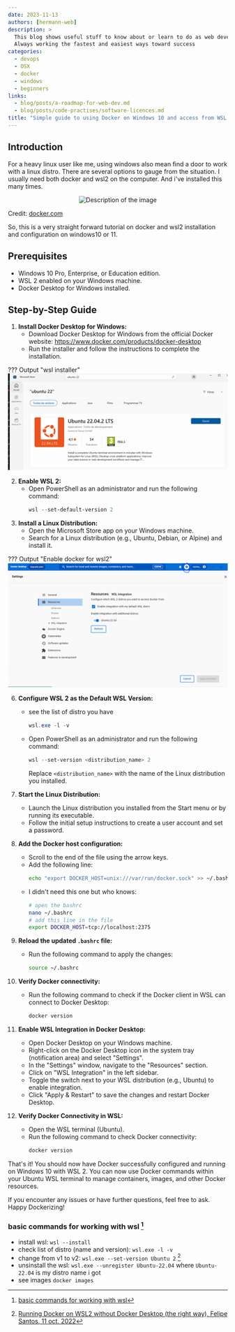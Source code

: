 ```yaml
---
date: 2023-11-13
authors: [hermann-web]
description: >
  This blog shows useful stuff to know about or learn to do as web developer or data scientist/engineer
  Always working the fastest and easiest ways toward success
categories:
  - devops
  - OSX
  - docker
  - windows
  - beginners
links:
  - blog/posts/a-roadmap-for-web-dev.md
  - blog/posts/code-practises/software-licences.md
title: "Simple guide to using Docker on Windows 10 and access from WSL 2"
---
```


## Introduction
For a heavy linux user like me, using windows also mean find a door to work with a linux distro. There are several options to gauge from the situation. I usually need both docker and wsl2 on the computer. And i've installed this many times. 

<p align="center">
  <img src="https://driftt.imgix.net/https%3A%2F%2Fdriftt.imgix.net%2Fhttps%253A%252F%252Fs3.us-east-1.amazonaws.com%252Fcustomer-api-avatars-prod%252F5244849%252F2992b5064fb40c8454b29d7dde843e02wxmbzt425w27%3Ffit%3Dmax%26fm%3Dpng%26h%3D200%26w%3D200%26s%3Dafd7b37a323ef1171abe7d37c7b901e5?fit=max&fm=png&h=200&w=200&s=f2525fe124159f60cc588983058867b1g" alt="Description of the image" />
</p>

Credit: [docker.com](https://www.docker.com/company/newsroom/media-resources/)

So, this is a very straight forward tutorial on docker and wsl2 installation and configuration on windows10 or 11.

## Prerequisites
- Windows 10 Pro, Enterprise, or Education edition.
- WSL 2 enabled on your Windows machine.
- Docker Desktop for Windows installed.

## Step-by-Step Guide
<!-- - install docker [^3]: He recommend to install [docker desktop](https://docs.docker.com/desktop/install/windows-install/) -->

1. **Install Docker Desktop for Windows:**
   - Download Docker Desktop for Windows from the official Docker website: https://www.docker.com/products/docker-desktop
   - Run the installer and follow the instructions to complete the installation.

??? Output "wsl installer"
    ![](./img/install-wsl-windows10.png)

2. **Enable WSL 2:**
   - Open PowerShell as an administrator and run the following command:
     ```powershell
     wsl --set-default-version 2
     ```

<!-- more -->

3. **Install a Linux Distribution:**
   - Open the Microsoft Store app on your Windows machine.
   - Search for a Linux distribution (e.g., Ubuntu, Debian, or Alpine) and install it.

??? Output "Enable docker for wsl2"
    ![](./img/wsl2-enable-docker.png)

6. **Configure WSL 2 as the Default WSL Version:**
   - see the list of distro you have 
     ```powershell
     wsl.exe -l -v
     ```
   - Open PowerShell as an administrator and run the following command:
     ```powershell
     wsl --set-version <distribution_name> 2
     ```
     Replace `<distribution_name>` with the name of the Linux distribution you installed.

7. **Start the Linux Distribution:**
   - Launch the Linux distribution you installed from the Start menu or by running its executable.
   - Follow the initial setup instructions to create a user account and set a password.

8. **Add the Docker host configuration:**
   - Scroll to the end of the file using the arrow keys.
   - Add the following line:
     ```bash
     echo "export DOCKER_HOST=unix:///var/run/docker.sock" >> ~/.bashrc
     ```
   - I didn't need this one but who knows:
     ```bash
     # open the bashrc
     nano ~/.bashrc
     # add this line in the file
     export DOCKER_HOST=tcp://localhost:2375
     ```

9. **Reload the updated `.bashrc` file:**
   - Run the following command to apply the changes:
     ```bash
     source ~/.bashrc
     ```

10. **Verify Docker connectivity:**
    - Run the following command to check if the Docker client in WSL can connect to Docker Desktop:
      ```bash
      docker version
      ```

11. **Enable WSL Integration in Docker Desktop:**
    - Open Docker Desktop on your Windows machine.
    - Right-click on the Docker Desktop icon in the system tray (notification area) and select "Settings".
    - In the "Settings" window, navigate to the "Resources" section.
    - Click on "WSL Integration" in the left sidebar.
    - Toggle the switch next to your WSL distribution (e.g., Ubuntu) to enable integration.
    - Click "Apply & Restart" to save the changes and restart Docker Desktop.

12. **Verify Docker Connectivity in WSL:**
    - Open the WSL terminal (Ubuntu).
    - Run the following command to check Docker connectivity:
      ```bash
      docker version
      ```

That's it! You should now have Docker successfully configured and running on Windows 10 with WSL 2. You can now use Docker commands within your Ubuntu WSL terminal to manage containers, images, and other Docker resources.

If you encounter any issues or have further questions, feel free to ask. Happy Dockerizing!

### basic commands for working with wsl [^2]
- install wsl: ```wsl --install```
- check list of distro (name and version): ```wsl.exe -l -v```
- change from v1 to v2: ```wsl.exe --set-version Ubuntu 2``` [^1]
- unsinstall the wsl: ```wsl.exe --unregister Ubuntu-22.04``` where `Ubuntu-22.04` is my distro name i got
- see images 
```docker images```




[^1]: [Running Docker on WSL2 without Docker Desktop (the right way), Felipe Santos, 11 oct. 2022](https://dev.to/felipecrs/simply-run-docker-on-wsl2-3o8)
[^3]: [2nd tuto for installing docker on windows](https://dev.to/bowmanjd/install-docker-on-windows-wsl-without-docker-desktop-34m9)
[^2]: [basic commands for working with wsl](https://learn.microsoft.com/en-us/windows/wsl/install#install-wsl-command)